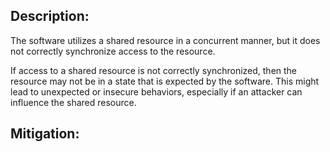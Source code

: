 ## Description:

The software utilizes a shared resource in a concurrent manner, but it does not correctly synchronize access to the resource.

If access to a shared resource is not correctly synchronized, then the resource may not be in a state that is expected by the software. This might lead to unexpected or insecure behaviors, especially if an attacker can influence the shared resource.

## Mitigation:
